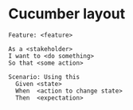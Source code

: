 # Cucumber layout

```cucumber
Feature: <feature>

As a <stakeholder>
I want to <do something>
So that <some action>

Scenario: Using this
  Given <state>
  When  <action to change state>
  Then  <expectation>
```